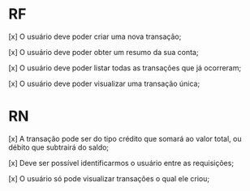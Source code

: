 # RF

[x] O usuário deve poder criar uma nova transação;

[x] O usuário deve poder obter um resumo da sua conta;

[x] O usuário deve poder listar todas as transações que já ocorreram;

[x] O usuário deve poder visualizar uma transação única;

# RN

[x] A transação pode ser do tipo crédito que somará ao valor total, ou débito que subtrairá do saldo;

[x] Deve ser possível identificarmos o usuário entre as requisições;

[x] O usuário só pode visualizar transações o qual ele criou;
